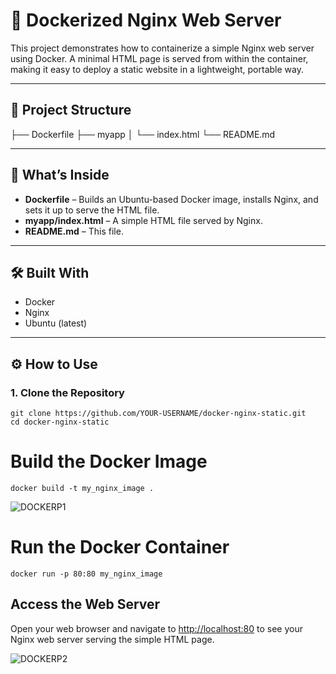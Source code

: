 # 🚀 Dockerized Nginx Web Server

This project demonstrates how to containerize a simple Nginx web server using Docker. A minimal HTML page is served from within the container, making it easy to deploy a static website in a lightweight, portable way.

---

## 🧱 Project Structure

├── Dockerfile
├── myapp
│ └── index.html
└── README.md


---

## 📄 What’s Inside

- **Dockerfile** – Builds an Ubuntu-based Docker image, installs Nginx, and sets it up to serve the HTML file.
- **myapp/index.html** – A simple HTML file served by Nginx.
- **README.md** – This file.

---

## 🛠️ Built With

- Docker
- Nginx
- Ubuntu (latest)

---

## ⚙️ How to Use

### 1. Clone the Repository

```
git clone https://github.com/YOUR-USERNAME/docker-nginx-static.git
cd docker-nginx-static
```

# Build the Docker Image

```
docker build -t my_nginx_image .
```

![DOCKERP1](https://github.com/user-attachments/assets/b204ed01-c3eb-401f-b746-2a6b79402e0f)

# Run the Docker Container

```
docker run -p 80:80 my_nginx_image
```

## Access the Web Server

Open your web browser and navigate to [http://localhost:80](http://localhost:80) to see your Nginx web server serving the simple HTML page.


![DOCKERP2](https://github.com/user-attachments/assets/19a2f421-ee13-4aa1-8b3d-c344a80053ae)
